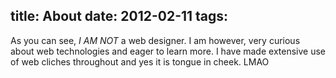 title: About
date: 2012-02-11
tags:
---
As you can see, *I AM NOT* a web designer. I am however, very curious about web technologies and eager to learn more. I have made extensive use of web cliches throughout and yes it is tongue in cheek. LMAO